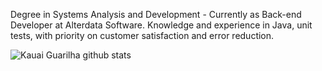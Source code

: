 Degree in Systems Analysis and Development - Currently as Back-end Developer at Alterdata Software. Knowledge and experience in Java, unit tests, with priority on customer satisfaction and error reduction.

![Kauai Guarilha github stats](https://github-readme-stats.vercel.app/api?username=KauaiGuarilha&theme=dark&show_icons=true)
